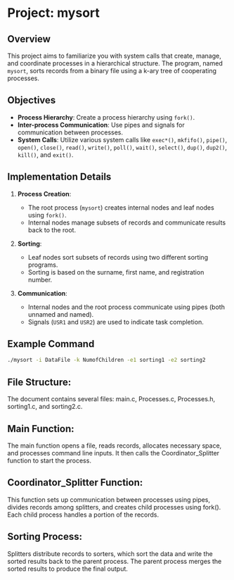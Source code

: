 # Project: mysort

## Overview
This project aims to familiarize you with system calls that create, manage, and coordinate processes in a hierarchical structure. The program, named `mysort`, sorts records from a binary file using a k-ary tree of cooperating processes.

## Objectives
- **Process Hierarchy**: Create a process hierarchy using `fork()`.
- **Inter-process Communication**: Use pipes and signals for communication between processes.
- **System Calls**: Utilize various system calls like `exec*()`, `mkfifo()`, `pipe()`, `open()`, `close()`, `read()`, `write()`, `poll()`, `wait()`, `select()`, `dup()`, `dup2()`, `kill()`, and `exit()`.

## Implementation Details
1. **Process Creation**: 
   - The root process (`mysort`) creates internal nodes and leaf nodes using `fork()`.
   - Internal nodes manage subsets of records and communicate results back to the root.

2. **Sorting**:
   - Leaf nodes sort subsets of records using two different sorting programs.
   - Sorting is based on the surname, first name, and registration number.

3. **Communication**:
   - Internal nodes and the root process communicate using pipes (both unnamed and named).
   - Signals (`USR1` and `USR2`) are used to indicate task completion.

## Example Command
```bash
./mysort -i DataFile -k NumofChildren -e1 sorting1 -e2 sorting2
```

## File Structure:
The document contains several files: main.c, Processes.c, Processes.h, sorting1.c, and sorting2.c.
## Main Function:
The main function opens a file, reads records, allocates necessary space, and processes command line inputs. It then calls the Coordinator_Splitter function to start the process.
## Coordinator_Splitter Function:
This function sets up communication between processes using pipes, divides records among splitters, and creates child processes using fork(). Each child process handles a portion of the records.
## Sorting Process:
Splitters distribute records to sorters, which sort the data and write the sorted results back to the parent process. The parent process merges the sorted results to produce the final output.